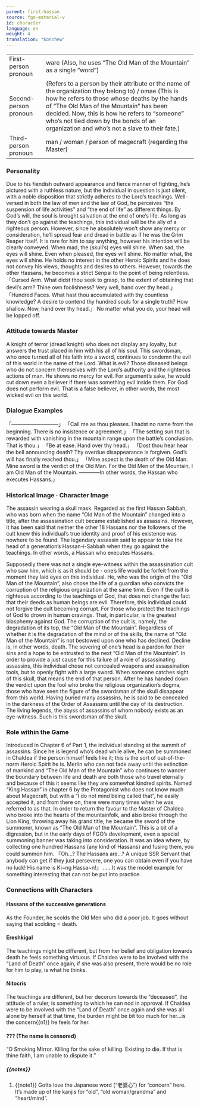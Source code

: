 ```yaml
---
parent: first-hassan
source: fgo-material-v
id: character
language: en
weight: 4
translation: "Konchew"
---
```


<table>
  <tr><td>First-person pronoun</td><td>ware (Also, he uses “The Old Man of the Mountain” as a single “word”)</td></tr>
  <tr><td>Second-person pronoun</td><td>(Refers to a person by their attribute or the name of the organization they belong to) / omae (This is how he refers to those whose deaths by the hands of “The Old Man of the Mountain” has been decided. Now, this is how he refers to “someone” who’s not tied down by the bonds of an organization and who’s not a slave to their fate.)</td></tr>
  <tr><td>Third-person pronoun</td><td>man / woman / person of magecraft (regarding the Master)</td></tr>
</table>

### Personality

Due to his fiendish outward appearance​ and fierce manner of fighting, he’s pictured with a ruthless nature, but the individual in question is just silent, with a noble disposition that strictly adheres to the Lord’s teachings.
Well-versed in both the law of men and the law of God, he perceives “the suspension of life activities” and “the end of life” as different things.
By God’s will, the soul is brought salvation at the end of one’s life.
As long as they don’t go against the teachings, this individual will be the ally of a righteous person. However, since he absolutely won’t show any mercy or consideration, he’ll spread fear and dread in battle as if he was the Grim Reaper itself.
It is rare for him to say anything, however his intention will be clearly conveyed.
When mad, the (skull’s) eyes will shine. When sad, the eyes will shine. Even when pleased, the eyes will shine. No matter what, the eyes will shine.
He holds no interest in the other Heroic Spirits and he does not convey his views, thoughts and desires to others.
However, towards the other Hassans, he becomes a strict Senpai to the point of being relentless.
「Cursed Arm. What didst thou seek to grasp, to the extent of obtaining that devil’s arm? Thine own foolishness? Very well, hand over thy head.」
「Hundred Faces. What hast thou accumulated with thy countless knowledge? A desire to contend thy hundred souls for a single truth? How shallow. Now, hand over thy head.」
No matter what you do, your head will be lopped off.

### Attitude towards Master

A knight of terror (dread knight) who does not display any loyalty, but answers the trust placed in him with his all of his soul.
This swordsman, who once turned all of his faith into a sword, continues to condemn the evil of this world in the name of the Lord.
What is evil?
Those diseased beings who do not concern themselves with the Lord’s authority and the righteous actions of man.
He shows no mercy for evil.
For argument’s sake, he would cut down even a believer if there was something evil inside them. For God does not perform evil. That is a false believer, in other words, the most wicked evil on this world.

### Dialogue Examples

「―――――――――」
「Call me as thou pleases. I hadst no name from the beginning. There is no insistence or agreement.」
「The setting sun that is rewarded with vanishing in the mountain range upon the battle’s conclusion. That is thou.」
「Be at ease. Hand over thy head.」
「Dost thou hear hear the bell announcing death? Thy overdue disappearance is forgiven. God’s will has finally reached thou.」
「Mine aspect is the death of the Old Man. Mine sword is the verdict of the Old Man. For the Old Men of the Mountain, I am Old Man of the Mountain. ――――In other words, the Hassan who executes Hassans.」

### Historical Image · Character Image

The assassin wearing a skull mask.
Regarded as the first Hassan Sabbah, who was born when the name “Old Man of the Mountain” changed into a title, after the assassination cult became established as assassins.
However, it has been said that neither the other 18 Hassans nor the followers of the cult knew this individual’s true identity and proof of his existence was nowhere to be found.
The legendary assassin said to appear to take the head of a generation’s Hassan-i-Sabbah when they go against the teachings.
In other words, a Hassan who executes Hassans.

Supposedly there was not a single eye-witness within the assassination cult who saw him, which is as it should be - one’s life would be forfeit from the moment they laid eyes on this individual.
He, who was the origin of the “Old Man of the Mountain”, also chose the life of a guardian who convicts the corruption of the religious organization at the same time.
Even if the cult is righteous according to the teachings of God, that does not change the fact that their deeds as human beings are evil. Therefore, this individual could not forgive the cult becoming corrupt.
For those who protect the teachings of God to drown in human cravings.
That, in particular, is the greatest blasphemy against God.
The corruption of the cult is, namely, the degradation of its top, the “Old Man of the Mountain”.
Regardless of whether it is the degradation of the mind or of the skills, the name of “Old Man of the Mountain” is not bestowed upon one who has declined.
Decline is, in other words, death. The severing of one’s head is a pardon for their sins and a hope to be entrusted to the next “Old Man of the Mountain”.
In order to provide a just cause for this failure of a role of assassinating assassins, this individual chose not concealed weapons and assassination tools, but to openly fight with a large sword.
When someone catches sight of this skull, that means the end of that person.
After he has handed down the verdict upon the fool who broke the religious organization’s dogma, those who have seen the figure of the swordsman of the skull disappear from this world. Having buried many assassins, he is said to be concealed in the darkness of the Order of Assassins until the day of its destruction.
The living legends, the abyss of assassins of whom nobody exists as an eye-witness.
Such is this swordsman of the skull.

### Role within the Game

Introduced in Chapter 6 of Part 1, the individual standing at the summit of assassins.
Since he is legend who’s dead while alive, he can be summoned in Chaldea if the person himself feels like it; this is the sort of out-of-the-norm Heroic Spirit he is.
Merlin who can not fade away until the extinction of mankind and “The Old Man of the Mountain” who continues to wander the boundary between life and death are both those who travel eternally and because of this it seems like they are somewhat kindred spirits.
Named “King Hassan” in chapter 6 by the Protagonist who does not know much about Magecraft, but with a “I do not mind being called that”, he easily accepted it, and from there on, there were many times when he was referred to as that.
In order to return the favour to the Master of Chaldea who broke into the hearts of the mountainfolk, and also broke through the Lion King, throwing away his grand title, he became the sword of the summoner, known as “The Old Man of the Mountain”.
This is a bit of a digression, but in the early days of FGO’s development, even a special summoning banner was taking into consideration.
It was an idea where, by collecting one hundred Hassans (any kind of Hassans) and fusing them, you could summon him.
『Oh…? The Hassans are…?
A unique SSR Servant that anybody can get if they just persevere, one you can obtain even if you have no luck!
His name is Ki\~ng Hassa\~n!』
……It was the model example for something interesting that can not be put into practice.

### Connections with Characters

#### Hassans of the successive generations

As the Founder, he scolds the Old Men who did a poor job. It goes without saying that scolding = death.

#### Ereshkigal

The teachings might be different, but from her belief and obligation towards death he feels something virtuous.
If Chaldea were to be involved with the “Land of Death” once again, if she was also present, there would be no role for him to play, is what he thinks.

#### Nitocris

The teachings are different, but her decorum towards the “deceased”, the attitude of a ruler, is something to which he can nod in approval.
If Chaldea were to be involved with the “Land of Death” once again and she was all alone by herself at that time, the burden might be bit too much for her…is the concern{{n1}} he feels for her.

#### ??? (The name is censored)

“O Smoking Mirror. Killing for the sake of killing. Existing to die. If that is thine faith, I am unable to dispute it.”

##### {{notes}}

1. {{note1}} Gotta love the Japanese word (“老婆心”) for “concern” here. It’s made up of the kanjis for “old”, “old woman/grandma” and “heart/mind”.
